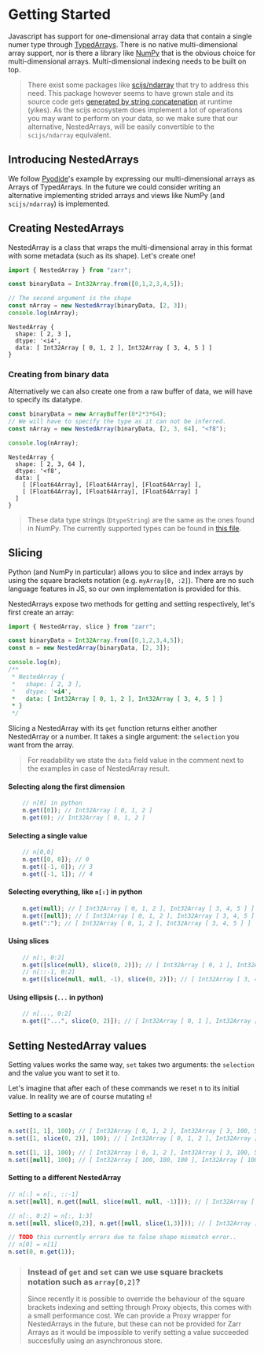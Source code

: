 # Getting Started

Javascript has support for one-dimensional array data that contain a single numer type through [TypedArrays](https://developer.mozilla.org/en-US/docs/Web/JavaScript/Reference/Global_Objects/TypedArray). There is no native multi-dimensional array support, nor is there a library like [NumPy](https://numpy.org/) that is the obvious choice for multi-dimensional arrays. Multi-dimensional indexing needs to be built on top.

> There exist some packages like [scijs/ndarray](https://github.com/scijs/ndarray) that try to address this need. This package however seems to have grown stale and its source code gets [generated by string concatenation](https://github.com/scijs/ndarray/blob/master/ndarray.js) at runtime (yikes).
As the scijs ecosystem does implement a lot of operations you may want to perform on your data, so we make sure that our alternative, NestedArrays, will be easily convertible to the `scijs/ndarray` equivalent.

## Introducing NestedArrays
We follow [Pyodide](https://hacks.mozilla.org/2019/04/pyodide-bringing-the-scientific-python-stack-to-the-browser/)'s example by expressing our multi-dimensional arrays as Arrays of TypedArrays. In the future we could consider writing an alternative implementing strided arrays and views like NumPy (and `scijs/ndarray`) is implemented.

## Creating NestedArrays

NestedArray is a class that wraps the multi-dimensional array in this format with some metadata (such as its shape). Let's create one!

```javascript
import { NestedArray } from "zarr";

const binaryData = Int32Array.from([0,1,2,3,4,5]);

// The second argument is the shape
const nArray = new NestedArray(binaryData, [2, 3]);
console.log(nArray);
```
```output
NestedArray {
  shape: [ 2, 3 ],
  dtype: '<i4',
  data: [ Int32Array [ 0, 1, 2 ], Int32Array [ 3, 4, 5 ] ]
}
```

### Creating from binary data

Alternatively we can also create one from a raw buffer of data, we will have to specify its datatype.

```javascript
const binaryData = new ArrayBuffer(8*2*3*64);
// We will have to specify the type as it can not be inferred.
const nArray = new NestedArray(binaryData, [2, 3, 64], "<f8");

console.log(nArray);
```
```output
NestedArray {
  shape: [ 2, 3, 64 ],
  dtype: '<f8',
  data: [
    [ [Float64Array], [Float64Array], [Float64Array] ],
    [ [Float64Array], [Float64Array], [Float64Array] ]
  ]
}
```
> These data type strings (`DtypeString`) are the same as the ones found in NumPy. The currently supported types can be found in [this file](https://github.com/gzuidhof/zarr.js/blob/master/src/types.ts).

## Slicing
Python (and NumPy in particular) allows you to slice and index arrays by using the square brackets notation (e.g. `myArray[0, :2]`). There are no such language features in JS, so our own implementation is provided for this.

NestedArrays expose two methods for getting and setting respectively, let's first create an array:
```javascript
import { NestedArray, slice } from "zarr";

const binaryData = Int32Array.from([0,1,2,3,4,5]);
const n = new NestedArray(binaryData, [2, 3]);

console.log(n);
/**
 * NestedArray {
 *   shape: [ 2, 3 ],
 *   dtype: '<i4',
 *   data: [ Int32Array [ 0, 1, 2 ], Int32Array [ 3, 4, 5 ] ]
 * }
 */
```

Slicing a NestedArray with its `get` function returns either another NestedArray or a number. It takes a single argument: the `selection` you want from the array. 

> For readability we state the `data` field value in the comment next to the examples in case of NestedArray result.

#### Selecting along the first dimension

```javascript
    // n[0] in python
    n.get([0]); // Int32Array [ 0, 1, 2 ]
    n.get(0); // Int32Array [ 0, 1, 2 ]
```


#### Selecting a single value
```javascript
    // n[0,0]
    n.get([0, 0]); // 0
    n.get([-1, 0]); // 3
    n.get([-1, 1]); // 4
```

#### Selecting everything, like `n[:]` in python
```javascript
    n.get(null); // [ Int32Array [ 0, 1, 2 ], Int32Array [ 3, 4, 5 ] ]
    n.get([null]); // [ Int32Array [ 0, 1, 2 ], Int32Array [ 3, 4, 5 ] ]
    n.get(":"); // [ Int32Array [ 0, 1, 2 ], Int32Array [ 3, 4, 5 ] ]
```

#### Using slices
```javascript
    // n[:, 0:2]
    n.get([slice(null), slice(0, 2)]); // [ Int32Array [ 0, 1 ], Int32Array [ 3, 4 ] ]
    // n[::-1, 0:2]
    n.get([slice(null, null, -1), slice(0, 2)]); // [ Int32Array [ 3, 4 ], Int32Array [ 0, 1 ] ]
```

#### Using ellipsis (`...` in python)
```javascript
    // n[..., 0:2]
    n.get(["...", slice(0, 2)]); // [ Int32Array [ 0, 1 ], Int32Array [ 3, 4 ] ]
```

## Setting NestedArray values

Setting values works the same way, `set` takes two arguments: the `selection` and the value you want to set it to.

Let's imagine that after each of these commands we reset n to its initial value. In reality we are of course mutating `n`!

#### Setting to a scaslar

```javascript
n.set([1, 1], 100); // [ Int32Array [ 0, 1, 2 ], Int32Array [ 3, 100, 5 ] ]
n.set([1, slice(0, 2)], 100); // [ Int32Array [ 0, 1, 2 ], Int32Array [ 100, 100, 5 ] ]

n.set([1, 1], 100); // [ Int32Array [ 0, 1, 2 ], Int32Array [ 3, 100, 5 ] ]
n.set([null], 100); // [ Int32Array [ 100, 100, 100 ], Int32Array [ 100, 100, 100 ] ]
```

#### Setting to a different NestedArray

```javascript
// n[:] = n[:, ::-1]
n.set([null], n.get([null, slice(null, null, -1)])); // [ Int32Array [ 2, 1, 0 ], Int32Array [ 5, 4, 3 ] ]

// n[:, 0:2] = n[:, 1:3]
n.set([null, slice(0,2)], n.get([null, slice(1,3)])); // [ Int32Array [ 1, 2, 2 ], Int32Array [ 4, 5, 5 ] ]

// TODO this currently errors due to false shape mismatch error..
// n[0] = n[1]
n.set(0, n.get(1));
```

> ### Instead of `get` and `set` can we use square brackets notation such as  `array[0,2]`? 
> Since recently it is possible to override the behaviour of the square brackets indexing and setting through Proxy objects, this comes with a small performance cost. We can provide a Proxy wrapper for NestedArrays in the future, but these can not be provided for Zarr Arrays as it would be impossible to verify setting a value succeeded succesfully using an asynchronous store. 
